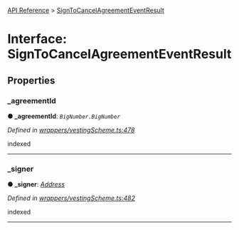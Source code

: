 [API Reference](../README.md) > [SignToCancelAgreementEventResult](../interfaces/SignToCancelAgreementEventResult.md)



# Interface: SignToCancelAgreementEventResult


## Properties
<a id="_agreementId"></a>

###  _agreementId

**●  _agreementId**:  *`BigNumber.BigNumber`* 

*Defined in [wrappers/vestingScheme.ts:478](https://github.com/daostack/arc.js/blob/f343aa24/lib/wrappers/vestingScheme.ts#L478)*



indexed




___

<a id="_signer"></a>

###  _signer

**●  _signer**:  *[Address](../#Address)* 

*Defined in [wrappers/vestingScheme.ts:482](https://github.com/daostack/arc.js/blob/f343aa24/lib/wrappers/vestingScheme.ts#L482)*



indexed




___


